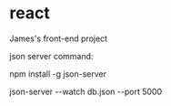# react
James's front-end project



json server command:



npm install -g json-server



json-server --watch db.json --port 5000